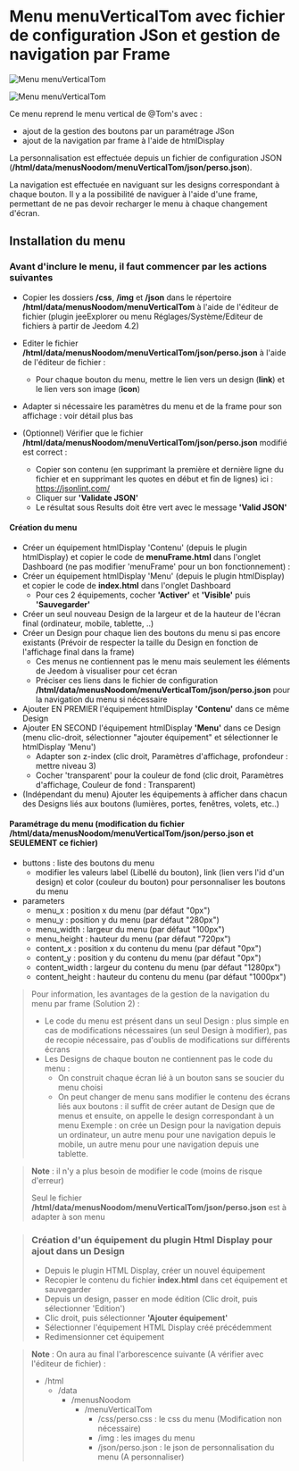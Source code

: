 # Menu menuVerticalTom avec fichier de configuration JSon et gestion de navigation par Frame
![Menu menuVerticalTom](./doc/images/menuOuvert.png)

![Menu menuVerticalTom](./doc/images/menuFerme.png)

Ce menu reprend le menu vertical de @Tom's avec :
- ajout de la gestion des boutons par un paramétrage JSon
- ajout de la navigation par frame à l'aide de htmlDisplay

La personnalisation est effectuée depuis un fichier de configuration JSON (**/html/data/menusNoodom/menuVerticalTom/json/perso.json**).

La navigation est effectuée en naviguant sur les designs correspondant à chaque bouton. 
Il y a la possibilité de naviguer à l'aide d'une frame, permettant de ne pas devoir recharger le menu à chaque changement d'écran.

## Installation du menu

### Avant d'inclure le menu, il faut commencer par les actions suivantes

   - Copier les dossiers **/css**, **/img** et **/json** dans le répertoire **/html/data/menusNoodom/menuVerticalTom** à l'aide de l'éditeur de fichier (plugin jeeExplorer ou menu Réglages/Système/Editeur de fichiers à partir de Jeedom 4.2)

   - Editer le fichier **/html/data/menusNoodom/menuVerticalTom/json/perso.json** à l'aide de l'éditeur de fichier :
        - Pour chaque bouton du menu, mettre le lien vers un design (**link**) et le lien vers son image (**icon**)
   - Adapter si nécessaire les paramètres du menu et de la frame pour son affichage : voir détail plus bas
   - (Optionnel) Vérifier que le fichier **/html/data/menusNoodom/menuVerticalTom/json/perso.json** modifié est correct :
        - Copier son contenu (en supprimant la première et dernière ligne du fichier et en supprimant les quotes en début et fin de lignes) ici : https://jsonlint.com/
        - Cliquer sur **'Validate JSON'**
        - Le résultat sous Results doit être vert avec le message **'Valid JSON'**

#### Création du menu
   - Créer un équipement htmlDisplay 'Contenu' (depuis le plugin htmlDisplay) et copier le code de **menuFrame.html** dans l'onglet Dashboard (ne pas modifier 'menuFrame' pour un bon fonctionnement) :
   - Créer un équipement htmlDisplay 'Menu' (depuis le plugin htmlDisplay) et copier le code de **index.html** dans l'onglet Dashboard
      - Pour ces 2 équipements, cocher **'Activer'** et **'Visible'** puis **'Sauvegarder'**
   - Créer un seul nouveau Design de la largeur et de la hauteur de l'écran final (ordinateur, mobile, tablette, ..)
   - Créer un Design pour chaque lien des boutons du menu si pas encore existants (Prévoir de respecter la taille du Design en fonction de l'affichage final dans la frame)
      - Ces menus ne contiennent pas le menu mais seulement les éléments de Jeedom à visualiser pour cet écran
      - Préciser ces liens dans le fichier de configuration **/html/data/menusNoodom/menuVerticalTom/json/perso.json** pour la navigation du menu si nécessaire
   - Ajouter EN PREMIER l'équipement htmlDisplay **'Contenu'** dans ce même Design
   - Ajouter EN SECOND l'équipement htmlDisplay **'Menu'** dans ce Design (menu clic-droit, sélectionner "ajouter équipement" et sélectionner le htmlDisplay 'Menu')
      - Adapter son z-index (clic droit, Paramètres d'affichage, profondeur : mettre niveau 3)
      - Cocher 'transparent' pour la couleur de fond (clic droit, Paramètres d'affichage, Couleur de fond : Transparent)
   - (Indépendant du menu) Ajouter les équipements à afficher dans chacun des Designs liés aux boutons (lumières, portes, fenêtres, volets, etc..)

#### Paramétrage du menu (modification du fichier **/html/data/menusNoodom/menuVerticalTom/json/perso.json** et SEULEMENT ce fichier)
   - buttons : liste des boutons du menu
      - modifier les valeurs label (Libellé du bouton), link (lien vers l'id d'un design) et color (couleur du bouton) pour personnaliser les boutons du menu
   - parameters
      - menu_x : position x du menu (par défaut "0px")
      - menu_y : position y du menu (par défaut "280px")
      - menu_width : largeur du menu (par défaut "100px")
      - menu_height : hauteur du menu (par défaut "720px")
      - content_x : position x du contenu du menu (par défaut "0px")
      - content_y : position y du contenu du menu (par défaut "0px")
      - content_width : largeur du contenu du menu (par défaut "1280px")
      - content_height : hauteur du contenu du menu (par défaut "1000px")

>Pour information, les avantages de la gestion de la navigation du menu par frame (Solution 2) :
>	- Le code du menu est présent dans un seul Design : plus simple en cas de modifications nécessaires (un seul Design à modifier), pas de recopie nécessaire, pas d'oublis de modifications sur différents écrans
>	- Les Designs de chaque bouton ne contiennent pas le code du menu :
>		- On construit chaque écran lié à un bouton sans se soucier du menu choisi
>		- On peut changer de menu sans modifier le contenu des écrans liés aux boutons : il suffit de créer autant de Design que de menus et ensuite, on appelle le design correspondant à un menu
>			Exemple : on crée un Design pour la navigation depuis un ordinateur, un autre menu pour une navigation depuis le mobile, un autre menu pour une navigation depuis une tablette.

>**Note** : il n'y a plus besoin de modifier le code (moins de risque d'erreur)
>
>Seul le fichier **/html/data/menusNoodom/menuVerticalTom/json/perso.json** est à adapter à son menu

>### Création d'un équipement du plugin Html Display pour ajout dans un Design
>
>   - Depuis le plugin HTML Display, créer un nouvel équipement
>   - Recopier le contenu du fichier **index.html** dans cet équipement et sauvegarder
>   - Depuis un design, passer en mode édition (Clic droit, puis sélectionner 'Edition')
>   - Clic droit, puis sélectionner **'Ajouter équipement'**
>   - Sélectionner l'équipement HTML Display créé précédemment
>   - Redimensionner cet équipement

>**Note** : On aura au final l'arborescence suivante (A vérifier avec l'éditeur de fichier) :
>
>- /html
>    - /data
>        - /menusNoodom
>            - /menuVerticalTom  
>                - /css/perso.css : le css du menu (Modification non nécessaire)
>                - /img : les images du menu
>                - /json/perso.json : le json de personnalisation du menu (A personnaliser)

